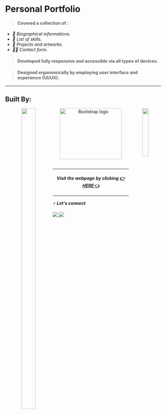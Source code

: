 <h1 style="align:center;">Personal Portfolio</h1>


> <h4>Covered a collection of :</h4>
  <i><ul>
      <li>🧬 Biographical informations.</li>
      <li>🦾 List of skills.</li>
      <li>🧩 Projects and artworks.</li>
      <li>🙋🏻 Contact form.</li>
   </ul></i>

> <h4>Developed fully responsive and accessible via all types of devices.</h4>

> <h4>Designed ergonomically by employing user interface and experience (UI/UX).</h4>

<hr>

## Built By: 
<div align="center">
  <img align="left" src="https://upload.wikimedia.org/wikipedia/commons/thumb/1/10/CSS3_and_HTML5_logos_and_wordmarks.svg/1582px-CSS3_and_HTML5_logos_and_wordmarks.svg.png" width="30%" height="50%">
  <img align="center" src="https://v5.getbootstrap.com/docs/5.0/assets/brand/bootstrap-logo-shadow.png" alt="Bootstrap logo" width="200" height="165">
  <img align="right" src="https://upload.wikimedia.org/wikipedia/commons/thumb/9/96/Sass_Logo_Color.svg/1280px-Sass_Logo_Color.svg.png" width="20%" height="20%">
</div>
<br>

<hr>
<h4 align="center"><i>Visit the webpage by clicking <a href="https://khalilelamraoui.github.io/ResponsivePortfolio">👉HERE👈</a></i></h4>
<hr>

⚡ <b><i>Let's connect</i></b>
<div>
    <a target="_blank" href="https://www.linkedin.com/in/khalil-el-amraoui-5834a9216/">
        <img src="https://img.shields.io/badge/-LinkedIn-0077B5?style=for-the-badge&logo=Linkedin&logoColor=white">
    </a>
    <a target="_blank" href="mailto:khalilelam16@gmail.com">
        <img src="https://img.shields.io/badge/-Gmail-D14836?style=for-the-badge&logo=Gmail&logoColor=white">
    </a>
</div>
